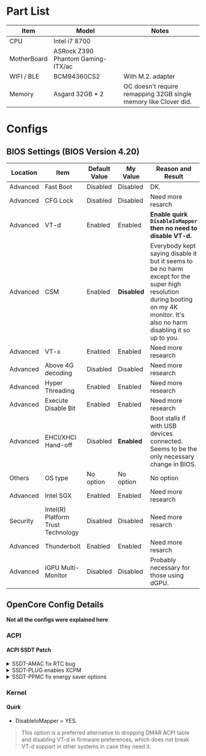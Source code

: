 # Part List
Item | Model | Notes
--- | --- | --- |
CPU | Intel i7 8700
MotherBoard | ASRock Z390 Phantom Gaming-ITX/ac
WIFI / BLE | BCM94360CS2 | With M.2. adapter
Memory | Asgard 32GB * 2 | OC doesn't require remapping 32GB single memory like Clover did.
# Configs
## BIOS Settings (BIOS Version 4.20)
Location | Item | Default Value | My Value | Reason and Result
--- | --- | --- | --- | ---
Advanced | Fast Boot | Disabled | Disabled | DK.
Advanced | CFG Lock | Disabled | Disabled | Need more resarch
Advanced | VT-d | Enabled | Enabled | **Enable quirk ```DisableIoMapper``` then no need to disable VT-d.**
Advanced | CSM | Enabled | **Disabled** | Everybody kept saying disable it but it seems to be no harm except for the super high resolution during booting on my 4K monitor. It's also no harm disabling it so up to you.
Advanced | VT-x | Enabled | Enabled | Need more research
Advanced | Above 4G decoding | Disabled | Disabled | Need more research
Advanced | Hyper Threading | Enabled | Enabled | Need more research
Advanced | Execute Disable Bit | Enabled | Enabled | Need more research
Advanced | EHCI/XHCI Hand-off | Disabled | **Enabled** | Boot stalls if with USB devices connected. Seems to be the only necessary change in BIOS.
Others | OS type | No option | No option | No option
Advanced | Intel SGX | Enabled | Enabled | Need more research
Security | Intel(R) Platform Trust Technology | Disabled | Disabled | Need more resarch
Advanced | Thunderbolt | Enabled | Enabled | Need more resarch
Advanced | iGPU Multi-Monitor | Disabled | Disabled | Probably necessary for those using dGPU.



## OpenCore Config Details
**Not all the configs were explained here**
### ACPI
#### ACPI SSDT Patch
<details><summary>SSDT-AMAC fix RTC bug</summary>

macOS requires `RTC._STA` to return `0x0F`, meaning RTC enabled. While Asrock BIOS (ASUS and some other compaines too) enabled AWAC and disabled RTC by default (Probably for Windows).  
After reviewing the codes, I replaced the old renaming hotpatch with SSDT-AWAC SSDT patch.
The renaming hot patch replaced the ```If ((STAS == One))``` of `RTC._STA` in DSDT with ```If ((0xFF || 0xFFFF))``` , so the RTC._STA will always return `0x0F`. It might lead to a conflict in the future, since both RTC and AWAC are enabled at the same time.  
If you failed to boot, you may find the renaming method in an older commit, or use ```SSDT-RTC0``` instead.  
Reference: [
FIX for boot hangs after BIOS update (ACPI PATCH)](https://www.tonymacx86.com/threads/fix-for-boot-hangs-after-bios-update-acpi-patch.275091/page-7#post-1972443), [ACPISamples](https://github.com/acidanthera/OpenCorePkg/blob/master/Docs/AcpiSamples)

</details>
<details><summary>SSDT-PLUG enables XCPM</summary>

XCPM was said to bring better performance ( or sth blah blah ). At least it's harmless.  
Check status by ```sysctl -n machdep.xcpm.mode```.  
You might need to change PR00 to CPU0, depending on your MB model. You could query this by ```ioreg -p IODeviceTree -c IOACPIPlatformDevice -k cpu-type -k clock-frequency | egrep name | sed -e 's/ *[-|="<a-z>]//g'```  
You might need to enable Intel SpeedStep in your BIOS. For my MB it's enabled by default.  
Reference: [SKL+平台XCPM+HWP完整原生电源管理探究](https://www.misonsky.cn/102.html), [macOS Native CPU/IGPU Power Management](https://www.tonymacx86.com/threads/macos-native-cpu-igpu-power-management.222982/), [SSDT-PLUG.dsl](https://github.com/acidanthera/OpenCorePkg/blob/master/Docs/AcpiSamples/SSDT-PLUG.dsl)

</details>
<details><summary>SSDT-PPMC fix energy saver options</summary>

This SSDT fix seems to be harmless.  
You could verify it by looking into Preferences. You should be able to see 5 options (including power nap) instead of 2.
</details>

### Kernel
#### Quirk
- DisableIoMapper = YES.
>This option is a preferred alternative to dropping DMAR ACPI table and disabling VT-d in ﬁrmware preferences, which does not break VT-d support in other systems in case they need it.
